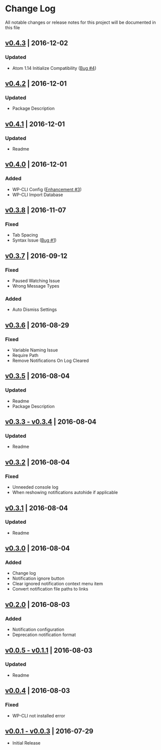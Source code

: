 # Change Log
All notable changes or release notes for this project will be documented in this file

## [v0.4.3](https://github.com/peterjohnhunt/wordpress-suite/compare/v0.4.2...v0.4.3) | 2016-12-02
### Updated
 - Atom 1.14 Initialize Compatibility ([Bug #4](https://github.com/peterjohnhunt/wordpress-suite/issues/4))

## [v0.4.2](https://github.com/peterjohnhunt/wordpress-suite/compare/v0.4.1...v0.4.2) | 2016-12-01
### Updated
 - Package Description

## [v0.4.1](https://github.com/peterjohnhunt/wordpress-suite/compare/v0.4.0...v0.4.1) | 2016-12-01
### Updated
 - Readme

## [v0.4.0](https://github.com/peterjohnhunt/wordpress-suite/compare/v0.3.8...v0.4.0) | 2016-12-01
### Added
 - WP-CLI Config ([Enhancement #3](https://github.com/peterjohnhunt/wordpress-suite/issues/3))
 - WP-CLI Import Database

## [v0.3.8](https://github.com/peterjohnhunt/wordpress-suite/compare/v0.3.7...v0.3.8) | 2016-11-07
### Fixed
 - Tab Spacing
 - Syntax Issue ([Bug #1](https://github.com/peterjohnhunt/wordpress-suite/issues/1))

## [v0.3.7](https://github.com/peterjohnhunt/wordpress-suite/compare/v0.3.6...v0.3.7) | 2016-09-12
### Fixed
 - Paused Watching Issue
 - Wrong Message Types

### Added
 - Auto Dismiss Settings

## [v0.3.6](https://github.com/peterjohnhunt/wordpress-suite/compare/v0.3.5...v0.3.6) | 2016-08-29
### Fixed
 - Variable Naming Issue
 - Require Path
 - Remove Notifications On Log Cleared

## [v0.3.5](https://github.com/peterjohnhunt/wordpress-suite/compare/v0.3.4...v0.3.5) | 2016-08-04
### Updated
 - Readme
 - Package Description

## [v0.3.3 - v0.3.4](https://github.com/peterjohnhunt/wordpress-suite/compare/v0.3.2...v0.3.4) | 2016-08-04
### Updated
 - Readme

## [v0.3.2](https://github.com/peterjohnhunt/wordpress-suite/compare/v0.3.1...v0.3.2) | 2016-08-04
### Fixed
 - Unneeded console log
 - When reshowing notifications autohide if applicable

## [v0.3.1](https://github.com/peterjohnhunt/wordpress-suite/compare/v0.3.0...v0.3.1) | 2016-08-04
### Updated
 - Readme

## [v0.3.0](https://github.com/peterjohnhunt/wordpress-suite/compare/v0.2.0...v0.3.0) | 2016-08-04
### Added
- Change log
- Notification ignore button
- Clear ignored notification context menu item
- Convert notification file paths to links

## [v0.2.0](https://github.com/peterjohnhunt/wordpress-suite/compare/v0.1.1...v0.2.0) | 2016-08-03
### Added
- Notification configuration
- Deprecation notification format

## [v0.0.5 - v0.1.1](https://github.com/peterjohnhunt/wordpress-suite/compare/v0.1.0...v0.1.1) | 2016-08-03
### Updated
- Readme

## [v0.0.4](https://github.com/peterjohnhunt/wordpress-suite/compare/v0.0.3...v0.0.4) | 2016-08-03
### Fixed
- WP-CLI not installed error

## [v0.0.1 - v0.0.3](https://github.com/peterjohnhunt/wordpress-suite/compare/v0.0.1...v0.0.3) | 2016-07-29
- Initial Release
